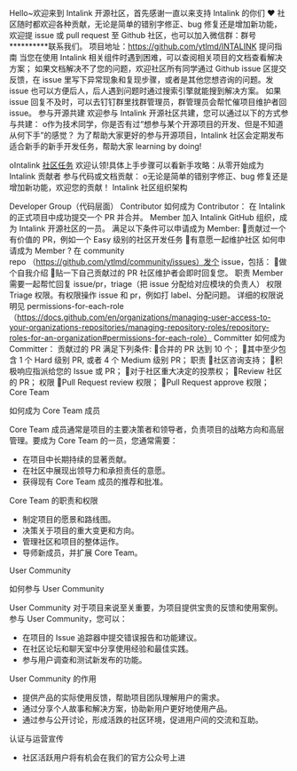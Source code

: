Hello~欢迎来到 Intalink 开源社区，首先感谢一直以来支持 Intalink 的你们 ❤
社区随时都欢迎各种贡献，无论是简单的错别字修正、bug 修复还是增加新功能，欢迎提 issue 或 pull request 至 Github 社区，也可以加入微信群：群号 **********联系我们。
项目地址：https://github.com/ytlmd/INTALINK
提问指南
当您在使用 Intalink 相关组件时遇到困难，可以查阅相关项目的文档查看解决方案；
如果文档解决不了您的问题，欢迎社区所有同学通过 Github issue 区提交反馈，在 issue 里写下异常现象和复现步骤，或者是其他您想咨询的问题。发 issue 也可以方便后人，后人遇到问题时通过搜索引擎就能搜到解决方案。
如果 issue 回复不及时，可以去钉钉群里找群管理员，群管理员会帮忙催项目维护者回 issue。
参与开源共建
欢迎参与 Intalink 开源社区共建，您可以通过以下的方式参与共建：
o作为技术同学，你是否有过“想参与某个开源项目的开发、但是不知道从何下手”的感觉？ 为了帮助大家更好的参与开源项目，Intalink 社区会定期发布适合新手的新手开发任务，帮助大家 learning by doing!

oIntalink [社区任务](https://github.com/ytlmd/community/issues/1) 欢迎认领!具体上手步骤可以看新手攻略：从零开始成为 Intalink 贡献者
参与代码或文档贡献：
o无论是简单的错别字修正、bug 修复还是增加新功能，欢迎您的贡献！
Intalink 社区组织架构


Developer Group（代码层面）
Contributor
如何成为 Contributor：
在 Intalink 的正式项目中成功提交一个 PR 并合并。
Member
加入 Intalink GitHub 组织，成为 Intalink 开源社区的一员。
   满足以下条件可以申请成为 Member:
贡献过一个有价值的 PR，例如一个 Easy 级别的社区开发任务
有意愿一起维护社区
如何申请成为 Member ?
在 community repo （https://github.com/ytlmd/community/issues）发个 issue，包括：
做个自我介绍
贴一下自己贡献过的 PR
社区维护者会即时回复您。
职责
Member 需要一起帮忙回复 issue/pr，triage（把 issue 分配给对应模块的负责人）
权限
Triage 权限。有权限操作 issue 和 pr，例如打 label、分配问题。
详细的权限说明见 permissions-for-each-role（https://docs.github.com/en/organizations/managing-user-access-to-your-organizations-repositories/managing-repository-roles/repository-roles-for-an-organization#permissions-for-each-role）
Committer
如何成为 Committer：
贡献过的 PR 满足下列条件:
合并的 PR 达到 10 个；
其中至少包含 1 个 Hard 级别 PR, 或者 4 个 Medium 级别 PR；
职责
社区咨询支持；
积极响应指派给您的 Issue 或 PR；
对于社区重大决定的投票权；
Review 社区的 PR；
权限
Pull Request review 权限；
Pull Request approve 权限；
Core Team

如何成为 Core Team 成员

Core Team 成员通常是项目的主要决策者和领导者，负责项目的战略方向和高层管理。要成为 Core Team 的一员，您通常需要：

- 在项目中长期持续的显著贡献。
- 在社区中展现出领导力和承担责任的意愿。
- 获得现有 Core Team 成员的推荐和批准。

Core Team 的职责和权限

- 制定项目的愿景和路线图。
- 决策关于项目的重大变更和方向。
- 管理社区和项目的整体运作。
- 导师新成员，并扩展 Core Team。

User Community

如何参与 User Community

User Community 对于项目来说至关重要，为项目提供宝贵的反馈和使用案例。参与 User Community，您可以：

- 在项目的 Issue 追踪器中提交错误报告和功能建议。
- 在社区论坛和聊天室中分享使用经验和最佳实践。
- 参与用户调查和测试新发布的功能。

 User Community 的作用

- 提供产品的实际使用反馈，帮助项目团队理解用户的需求。
- 通过分享个人故事和解决方案，协助新用户更好地使用产品。
- 通过参与公开讨论，形成活跌的社区环境，促进用户间的交流和互助。

认证与运营宣传

- 社区活跃用户将有机会在我们的官方公众号上进

